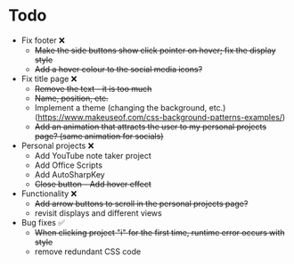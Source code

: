 # Todo
* Fix footer ❌
    * ~~Make the side buttons show click pointer on hover; fix the display style~~
    * ~~Add a hover colour to the social media icons?~~
* Fix title page ❌
    * ~~Remove the text - it is too much~~
    * ~~Name, position, etc.~~
    * Implement a theme (changing the background, etc.) (https://www.makeuseof.com/css-background-patterns-examples/)
    * ~~Add an animation that attracts the user to my personal projects page? (same animation for socials)~~
* Personal projects ❌
    * Add YouTube note taker project
    * Add Office Scripts
    * Add AutoSharpKey
    * ~~Close button - Add hover effect~~
* Functionality ❌
    * ~~Add arrow buttons to scroll in the personal projects page?~~
    * revisit displays and different views 
* Bug fixes ✅
    * ~~When clicking project "i" for the first time, runtime error occurs with style~~
    * remove redundant CSS code